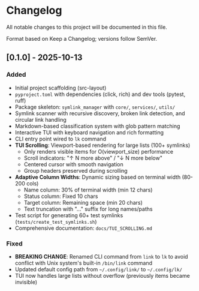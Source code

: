 # Changelog

All notable changes to this project will be documented in this file.

Format based on Keep a Changelog; versions follow SemVer.

## [0.1.0] - 2025-10-13
### Added
- Initial project scaffolding (src-layout)
- `pyproject.toml` with dependencies (click, rich) and dev tools (pytest, ruff)
- Package skeleton: `symlink_manager` with `core/`, `services/`, `utils/`
- Symlink scanner with recursive discovery, broken link detection, and circular link handling
- Markdown-based classification system with glob pattern matching
- Interactive TUI with keyboard navigation and rich formatting
- CLI entry point wired to `lk` command
- **TUI Scrolling**: Viewport-based rendering for large lists (100+ symlinks)
  - Only renders visible items for O(viewport_size) performance
  - Scroll indicators: "↑ N more above" / "↓ N more below"
  - Centered cursor with smooth navigation
  - Group headers preserved during scrolling
- **Adaptive Column Widths**: Dynamic sizing based on terminal width (80-200 cols)
  - Name column: 30% of terminal width (min 12 chars)
  - Status column: Fixed 10 chars
  - Target column: Remaining space (min 20 chars)
  - Text truncation with "…" suffix for long names/paths
- Test script for generating 60+ test symlinks (`tests/create_test_symlinks.sh`)
- Comprehensive documentation: `docs/TUI_SCROLLING.md`

### Fixed
- **BREAKING CHANGE**: Renamed CLI command from `link` to `lk` to avoid conflict with Unix system's built-in `/bin/link` command
- Updated default config path from `~/.config/link/` to `~/.config/lk/`
- TUI now handles large lists without overflow (previously items became invisible)

